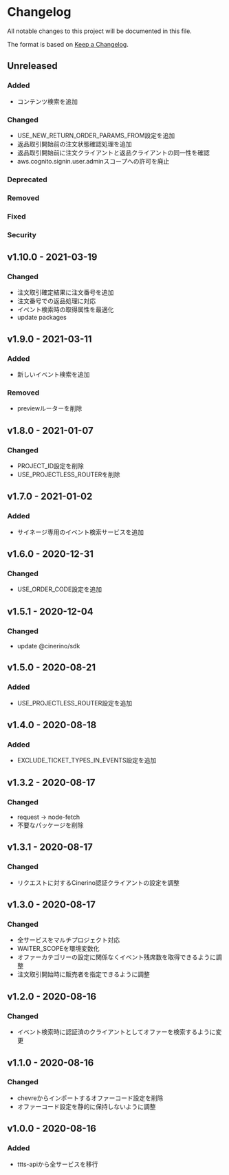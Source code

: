# Changelog

All notable changes to this project will be documented in this file.

The format is based on [Keep a Changelog](http://keepachangelog.com/).

## Unreleased

### Added

- コンテンツ検索を追加

### Changed

- USE_NEW_RETURN_ORDER_PARAMS_FROM設定を追加
- 返品取引開始前の注文状態確認処理を追加
- 返品取引開始前に注文クライアントと返品クライアントの同一性を確認
- aws.cognito.signin.user.adminスコープへの許可を廃止

### Deprecated

### Removed

### Fixed

### Security

## v1.10.0 - 2021-03-19

### Changed

- 注文取引確定結果に注文番号を追加
- 注文番号での返品処理に対応
- イベント検索時の取得属性を最適化
- update packages

## v1.9.0 - 2021-03-11

### Added

- 新しいイベント検索を追加

### Removed

- previewルーターを削除

## v1.8.0 - 2021-01-07

### Changed

- PROJECT_ID設定を削除
- USE_PROJECTLESS_ROUTERを削除

## v1.7.0 - 2021-01-02

### Added

- サイネージ専用のイベント検索サービスを追加

## v1.6.0 - 2020-12-31

### Changed

- USE_ORDER_CODE設定を追加

## v1.5.1 - 2020-12-04

### Changed

- update @cinerino/sdk

## v1.5.0 - 2020-08-21

### Added

- USE_PROJECTLESS_ROUTER設定を追加

## v1.4.0 - 2020-08-18

### Added

- EXCLUDE_TICKET_TYPES_IN_EVENTS設定を追加

## v1.3.2 - 2020-08-17

### Changed

- request -> node-fetch
- 不要なパッケージを削除

## v1.3.1 - 2020-08-17

### Changed

- リクエストに対するCinerino認証クライアントの設定を調整

## v1.3.0 - 2020-08-17

### Changed

- 全サービスをマルチプロジェクト対応
- WAITER_SCOPEを環境変数化
- オファーカテゴリーの設定に関係なくイベント残席数を取得できるように調整
- 注文取引開始時に販売者を指定できるように調整

## v1.2.0 - 2020-08-16

### Changed

- イベント検索時に認証済のクライアントとしてオファーを検索するように変更

## v1.1.0 - 2020-08-16

### Changed

- chevreからインポートするオファーコード設定を削除
- オファーコード設定を静的に保持しないように調整

## v1.0.0 - 2020-08-16

### Added

- ttts-apiから全サービスを移行
